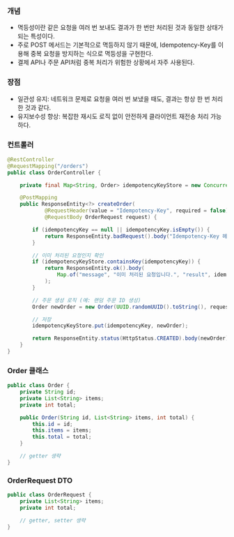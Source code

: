 ### 개념
- 멱등성이란 같은 요청을 여러 번 보내도 결과가 한 번만 처리된 것과 동일한 상태가 되는 특성이다.
- 주로 POST 메서드는 기본적으로 멱등하지 않기 때문에, Idempotency-Key를 이용해 중복 요청을 방지하는 식으로 멱등성을 구현한다.
- 결제 API나 주문 API처럼 중복 처리가 위험한 상황에서 자주 사용된다.

### 장점
- 일관성 유지: 네트워크 문제로 요청을 여러 번 보냈을 때도, 결과는 항상 한 번 처리한 것과 같다.
- 유지보수성 향상: 복잡한 재시도 로직 없이 안전하게 클라이언트 재전송 처리 가능하다.

### 컨트롤러
```java
@RestController
@RequestMapping("/orders")
public class OrderController {

    private final Map<String, Order> idempotencyKeyStore = new ConcurrentHashMap<>();

    @PostMapping
    public ResponseEntity<?> createOrder(
            @RequestHeader(value = "Idempotency-Key", required = false) String idempotencyKey,
            @RequestBody OrderRequest request) {

        if (idempotencyKey == null || idempotencyKey.isEmpty()) {
            return ResponseEntity.badRequest().body("Idempotency-Key 헤더가 필요합니다.");
        }

        // 이미 처리된 요청인지 확인
        if (idempotencyKeyStore.containsKey(idempotencyKey)) {
            return ResponseEntity.ok().body(
                Map.of("message", "이미 처리된 요청입니다.", "result", idempotencyKeyStore.get(idempotencyKey))
            );
        }

        // 주문 생성 로직 (예: 랜덤 주문 ID 생성)
        Order newOrder = new Order(UUID.randomUUID().toString(), request.getItems(), request.getTotal());

        // 저장
        idempotencyKeyStore.put(idempotencyKey, newOrder);

        return ResponseEntity.status(HttpStatus.CREATED).body(newOrder);
    }
}
```

### Order 클래스
```Java
public class Order {
    private String id;
    private List<String> items;
    private int total;

    public Order(String id, List<String> items, int total) {
        this.id = id;
        this.items = items;
        this.total = total;
    }

    // getter 생략
}
```

### OrderRequest DTO
```java
public class OrderRequest {
    private List<String> items;
    private int total;

    // getter, setter 생략
}
```

